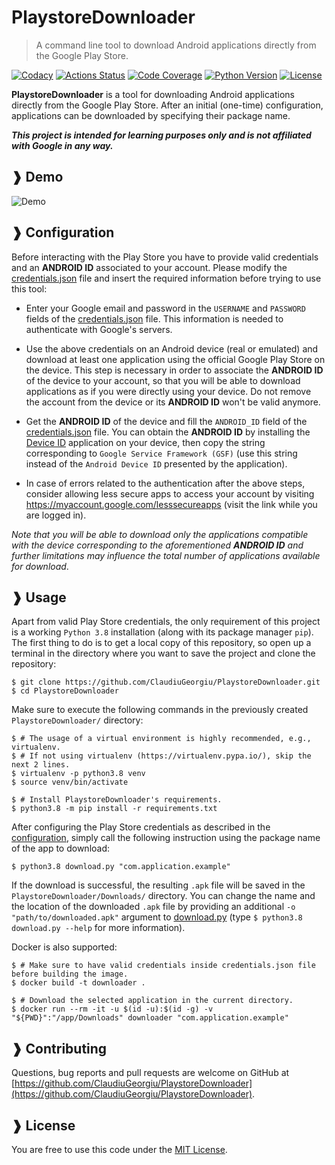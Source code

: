 # PlaystoreDownloader

> A command line tool to download Android applications directly from the Google Play Store.

[![Codacy](https://api.codacy.com/project/badge/Grade/92ff2ab2c1114c7e9df13b77fac0d961)](https://www.codacy.com/app/ClaudiuGeorgiu/PlaystoreDownloader)
[![Actions Status](https://github.com/ClaudiuGeorgiu/PlaystoreDownloader/workflows/CI/badge.svg)](https://github.com/ClaudiuGeorgiu/PlaystoreDownloader/actions?query=workflow%3ACI)
[![Code Coverage](https://codecov.io/gh/ClaudiuGeorgiu/PlaystoreDownloader/badge.svg)](https://codecov.io/gh/ClaudiuGeorgiu/PlaystoreDownloader)
[![Python Version](https://img.shields.io/badge/Python-3.6%20%7C%203.7%20%7C%203.8-green.svg?logo=python&logoColor=white)](https://www.python.org/downloads/)
[![License](https://img.shields.io/badge/license-MIT-blue.svg)](https://github.com/ClaudiuGeorgiu/PlaystoreDownloader/blob/master/LICENSE)



**PlaystoreDownloader** is a tool for downloading Android applications directly from the Google Play Store. After an
initial (one-time) configuration, applications can be downloaded by specifying their package name.

**_This project is intended for learning purposes only and is not affiliated with Google in any way._**



## ❱ Demo

![Demo](https://raw.githubusercontent.com/ClaudiuGeorgiu/PlaystoreDownloader/master/demo.gif)



## ❱ Configuration

Before interacting with the Play Store you have to provide valid credentials and an **ANDROID ID** associated to your
account. Please modify the
[credentials.json](https://github.com/ClaudiuGeorgiu/PlaystoreDownloader/blob/master/credentials.json) file and insert
the required information before trying to use this tool:

* Enter your Google email and password in the `USERNAME` and `PASSWORD` fields of the
[credentials.json](https://github.com/ClaudiuGeorgiu/PlaystoreDownloader/blob/master/credentials.json) file. This
information is needed to authenticate with Google's servers.

* Use the above credentials on an Android device (real or emulated) and download at least one application using the
official Google Play Store on the device. This step is necessary in order to associate the **ANDROID ID** of the
device to your account, so that you will be able to download applications as if you were directly using your device.
Do not remove the account from the device or its **ANDROID ID** won't be valid anymore.

* Get the **ANDROID ID** of the device and fill the `ANDROID_ID` field of the
[credentials.json](https://github.com/ClaudiuGeorgiu/PlaystoreDownloader/blob/master/credentials.json) file. You can
obtain the **ANDROID ID** by installing the
[Device ID](https://play.google.com/store/apps/details?id=com.evozi.deviceid) application on your device, then copy
the string corresponding to `Google Service Framework (GSF)` (use this string instead of the `Android Device ID`
presented by the application).

* In case of errors related to the authentication after the above steps, consider allowing less secure apps to access
your account by visiting <https://myaccount.google.com/lesssecureapps> (visit the link while you are logged in).

_Note that you will be able to download only the applications compatible with the device corresponding to the aforementioned **ANDROID ID** and further limitations may influence the total number of applications available for download_.



## ❱ Usage

Apart from valid Play Store credentials, the only requirement of this project is a working `Python 3.8` installation
(along with its package manager `pip`). The first thing to do is to get a local copy of this repository, so open up
a terminal in the directory where you want to save the project and clone the repository:

```Shell
$ git clone https://github.com/ClaudiuGeorgiu/PlaystoreDownloader.git
$ cd PlaystoreDownloader
```

Make sure to execute the following commands in the previously created `PlaystoreDownloader/` directory:

```Shell
$ # The usage of a virtual environment is highly recommended, e.g., virtualenv.
$ # If not using virtualenv (https://virtualenv.pypa.io/), skip the next 2 lines.
$ virtualenv -p python3.8 venv
$ source venv/bin/activate

$ # Install PlaystoreDownloader's requirements.
$ python3.8 -m pip install -r requirements.txt
```

After configuring the Play Store credentials as described in the [configuration](#-configuration), simply call the
following instruction using the package name of the app to download:

```Shell
$ python3.8 download.py "com.application.example"
```

If the download is successful, the resulting `.apk` file will be saved in the `PlaystoreDownloader/Downloads/`
directory. You can change the name and the location of the downloaded `.apk` file by providing an additional
`-o "path/to/downloaded.apk"` argument to
[download.py](https://github.com/ClaudiuGeorgiu/PlaystoreDownloader/blob/master/download.py)
(type `$ python3.8 download.py --help` for more information).

Docker is also supported:

```Shell
$ # Make sure to have valid credentials inside credentials.json file before building the image.
$ docker build -t downloader .

$ # Download the selected application in the current directory.
$ docker run --rm -it -u $(id -u):$(id -g) -v "${PWD}":"/app/Downloads" downloader "com.application.example"
```



## ❱ Contributing

Questions, bug reports and pull requests are welcome on GitHub at
[https://github.com/ClaudiuGeorgiu/PlaystoreDownloader](https://github.com/ClaudiuGeorgiu/PlaystoreDownloader).



## ❱ License

You are free to use this code under the [MIT License](https://github.com/ClaudiuGeorgiu/PlaystoreDownloader/blob/master/LICENSE).
